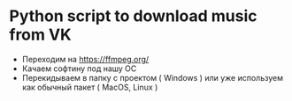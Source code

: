 # Python script to download music from VK
+ Переходим на https://ffmpeg.org/
+ Качаем софтину под нашу ОС
+ Перекидываем в папку с проектом ( Windows ) или уже используем как обычный пакет ( MacOS, Linux )
